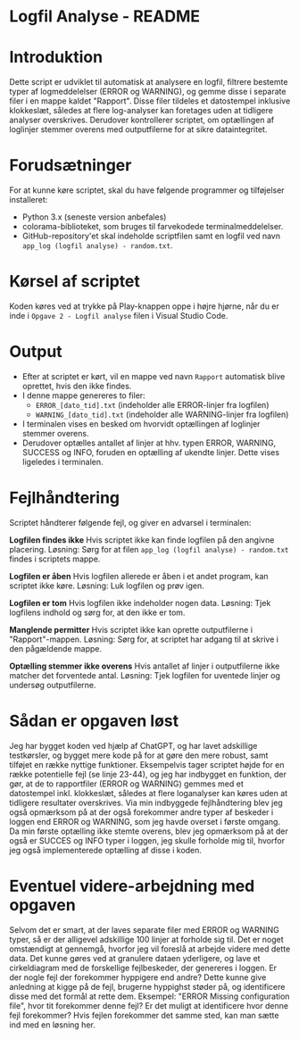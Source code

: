 # Logfil Analyse - README

# Introduktion
Dette script er udviklet til automatisk at analysere en logfil, filtrere bestemte typer af logmeddelelser (ERROR og WARNING), og gemme disse i separate filer i en mappe kaldet "Rapport". Disse filer tildeles et datostempel inklusive klokkeslæt, således at flere log-analyser kan foretages uden at tidligere analyser overskrives.
Derudover kontrollerer scriptet, om optællingen af loglinjer stemmer overens med outputfilerne for at sikre dataintegritet.

# Forudsætninger
For at kunne køre scriptet, skal du have følgende programmer og tilføjelser installeret:
- Python 3.x (seneste version anbefales)
- colorama-biblioteket, som bruges til farvekodede terminalmeddelelser.
- GitHub-repository'et skal indeholde scriptfilen samt en logfil ved navn `app_log (logfil analyse) - random.txt`.

# Kørsel af scriptet
Koden køres ved at trykke på Play-knappen oppe i højre hjørne, når du er inde i `Opgave 2 - Logfil analyse` filen i Visual Studio Code.

# Output
- Efter at scriptet er kørt, vil en mappe ved navn `Rapport` automatisk blive oprettet, hvis den ikke findes.
- I denne mappe genereres to filer:
  - `ERROR_[dato_tid].txt` (indeholder alle ERROR-linjer fra logfilen)
  - `WARNING_[dato_tid].txt` (indeholder alle WARNING-linjer fra logfilen)
- I terminalen vises en besked om hvorvidt optællingen af loglinjer stemmer overens.
- Derudover optælles antallet af linjer at hhv. typen ERROR, WARNING, SUCCESS og INFO, foruden en optælling af ukendte linjer. Dette vises ligeledes i terminalen.

# Fejlhåndtering
Scriptet håndterer følgende fejl, og giver en advarsel i terminalen:

**Logfilen findes ikke**
Hvis scriptet ikke kan finde logfilen på den angivne placering.
Løsning: Sørg for at filen `app_log (logfil analyse) - random.txt` findes i scriptets mappe.

**Logfilen er åben**
Hvis logfilen allerede er åben i et andet program, kan scriptet ikke køre.
Løsning: Luk logfilen og prøv igen.

**Logfilen er tom**
Hvis logfilen ikke indeholder nogen data.
Løsning: Tjek logfilens indhold og sørg for, at den ikke er tom.

**Manglende permitter**
Hvis scriptet ikke kan oprette outputfilerne i "Rapport"-mappen.
Løsning: Sørg for, at scriptet har adgang til at skrive i den pågældende mappe.

**Optælling stemmer ikke overens**
Hvis antallet af linjer i outputfilerne ikke matcher det forventede antal.
Løsning: Tjek logfilen for uventede linjer og undersøg outputfilerne.

# Sådan er opgaven løst
Jeg har bygget koden ved hjælp af ChatGPT, og har lavet adskillige testkørsler, og bygget mere kode på for at gøre den mere robust, samt tilføjet en række nyttige funktioner. Eksempelvis tager scriptet højde for en række potentielle fejl (se linje 23-44), og jeg har indbygget en funktion, der gør, at de to rapportfiler (ERROR og WARNING) gemmes med et datostempel inkl. klokkeslæt, således at flere loganalyser kan køres uden at tidligere resultater overskrives. Via min indbyggede fejlhåndtering blev jeg også opmærksom på at der også forekommer andre typer af beskeder i loggen end ERROR og WARNING, som jeg havde overset i første omgang. Da min første optælling ikke stemte overens, blev jeg opmærksom på at der også er SUCCES og INFO typer i loggen, jeg skulle forholde mig til, hvorfor jeg også implementerede optælling af disse i koden. 

# Eventuel videre-arbejdning med opgaven
Selvom det er smart, at der laves separate filer med ERROR og WARNING typer, så er der alligevel adskillige 100 linjer at forholde sig til. Det er noget omstændigt at gennemgå, hvorfor jeg vil foreslå at arbejde videre med dette data. Det kunne gøres ved at granulere dataen yderligere, og lave et cirkeldiagram med de forskellige fejlbeskeder, der genereres i loggen. Er der nogle fejl der forekommer hyppigere end andre? Dette kunne give anledning at kigge på de fejl, brugerne hyppighst støder på, og identificere disse med det formål at rette dem. Eksempel: "ERROR Missing configuration file", hvor tit forekommer denne fejl? Er det muligt at identificere hvor denne fejl forekommer? Hvis fejlen forekommer det samme sted, kan man sætte ind med en løsning her.